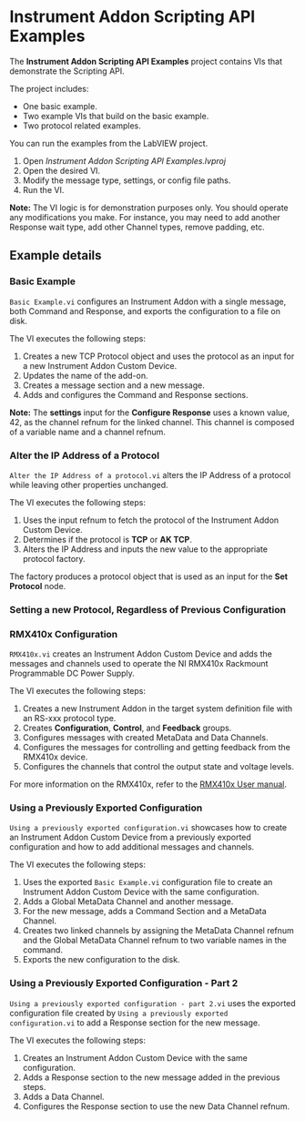 # Instrument Addon Scripting API Examples
The **Instrument Addon Scripting API Examples** project contains VIs that demonstrate the Scripting API.

The project includes:
- One basic example.
- Two example VIs that build on the basic example.
- Two protocol related examples.

You can run the examples from the LabVIEW project.
1. Open *Instrument Addon Scripting API Examples.lvproj*
1. Open the desired VI.
1. Modify the message type, settings, or config file paths.
1. Run the VI.

**Note:** The VI logic is for demonstration purposes only. You should operate any modifications you make. For instance, you may need to add another Response wait type, add other Channel types, remove padding, etc.

## Example details

### Basic Example

`Basic Example.vi` configures an Instrument Addon with a single message, both Command and Response, and exports the configuration to a file on disk.

The VI executes the following steps:
   1. Creates a new TCP Protocol object and uses the protocol as an input for a new Instrument Addon Custom Device.
   1. Updates the name of the add-on.
   1. Creates a message section and a new message.
   1. Adds and configures the Command and Response sections.


   **Note:** The **settings** input for the **Configure Response** uses a known value, 42, as the channel refnum for the linked channel. This channel is composed of a variable name and a channel refnum.

### Alter the IP Address of a Protocol

`Alter the IP Address of a protocol.vi` alters the IP Address of a protocol while leaving other properties unchanged.

The VI executes the following steps:
   1. Uses the input refnum to fetch the protocol of the Instrument Addon Custom Device.
   1. Determines if the protocol is **TCP** or **AK TCP**.
   1. Alters the IP Address and inputs the new value to the appropriate protocol factory.

The factory produces a protocol object that is used as an input for the **Set Protocol** node.

### Setting a new Protocol, Regardless of Previous Configuration

### RMX410x Configuration

`RMX410x.vi` creates an Instrument Addon Custom Device and adds the messages and channels used to operate the NI RMX410x Rackmount Programmable DC Power Supply.

The VI executes the following steps:
   1. Creates a new Instrument Addon in the target system definition file with an RS-xxx protocol type.
   1. Creates **Configuration**, **Control**, and **Feedback** groups.
   1. Configures messages with created MetaData and Data Channels.
   1. Configures the messages for controlling and getting feedback from the RMX410x device.
   1. Configures the channels that control the output state and voltage levels.

For more information on the RMX410x, refer to the [RMX410x User manual](https://www.ni.com/pdf/manuals/377396c.pdf).

### Using a Previously Exported Configuration

`Using a previously exported configuration.vi` showcases how to create an Instrument Addon Custom Device from a previously exported configuration and how to add additional messages and channels.

The VI executes the following steps:
   1. Uses the exported `Basic Example.vi` configuration file to create an Instrument Addon Custom Device with the same configuration.
   1. Adds a Global MetaData Channel and another message.
   1. For the new message, adds a Command Section and a MetaData Channel.  
   1. Creates two linked channels by assigning the MetaData Channel refnum and the Global MetaData Channel refnum to two variable names in the command.
   1. Exports the new configuration to the disk.

### Using a Previously Exported Configuration - Part 2
`Using a previously exported configuration - part 2.vi` uses the exported configuration file created by `Using a previously exported configuration.vi` to add a Response section for the new message.

The VI executes the following steps:
   1. Creates an Instrument Addon Custom Device with the same configuration.
   1. Adds a Response section to the new message added in the previous steps.
   1. Adds a Data Channel.
   1. Configures the Response section to use the new Data Channel refnum.
